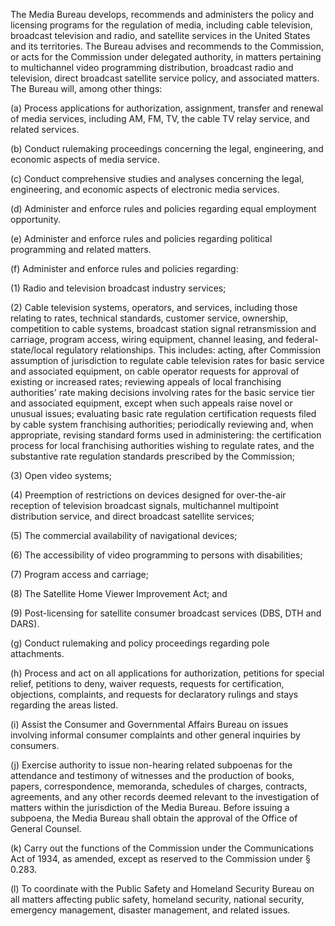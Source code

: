 The Media Bureau develops, recommends and administers the policy and licensing programs for the regulation of media, including cable television, broadcast television and radio, and satellite services in the United States and its territories. The Bureau advises and recommends to the Commission, or acts for the Commission under delegated authority, in matters pertaining to multichannel video programming distribution, broadcast radio and television, direct broadcast satellite service policy, and associated matters. The Bureau will, among other things:

(a) Process applications for authorization, assignment, transfer and renewal of media services, including AM, FM, TV, the cable TV relay service, and related services.

(b) Conduct rulemaking proceedings concerning the legal, engineering, and economic aspects of media service.

(c) Conduct comprehensive studies and analyses concerning the legal, engineering, and economic aspects of electronic media services.

(d) Administer and enforce rules and policies regarding equal employment opportunity.

(e) Administer and enforce rules and policies regarding political programming and related matters.

(f) Administer and enforce rules and policies regarding:

(1) Radio and television broadcast industry services;

(2) Cable television systems, operators, and services, including those relating to rates, technical standards, customer service, ownership, competition to cable systems, broadcast station signal retransmission and carriage, program access, wiring equipment, channel leasing, and federal-state/local regulatory relationships. This includes: acting, after Commission assumption of jurisdiction to regulate cable television rates for basic service and associated equipment, on cable operator requests for approval of existing or increased rates; reviewing appeals of local franchising authorities' rate making decisions involving rates for the basic service tier and associated equipment, except when such appeals raise novel or unusual issues; evaluating basic rate regulation certification requests filed by cable system franchising authorities; periodically reviewing and, when appropriate, revising standard forms used in administering: the certification process for local franchising authorities wishing to regulate rates, and the substantive rate regulation standards prescribed by the Commission;

(3) Open video systems;

(4) Preemption of restrictions on devices designed for over-the-air reception of television broadcast signals, multichannel multipoint distribution service, and direct broadcast satellite services;

(5) The commercial availability of navigational devices;

(6) The accessibility of video programming to persons with disabilities;

(7) Program access and carriage;

(8) The Satellite Home Viewer Improvement Act; and

(9) Post-licensing for satellite consumer broadcast services (DBS, DTH and DARS).
                

(g) Conduct rulemaking and policy proceedings regarding pole attachments.

(h) Process and act on all applications for authorization, petitions for special relief, petitions to deny, waiver requests, requests for certification, objections, complaints, and requests for declaratory rulings and stays regarding the areas listed.

(i) Assist the Consumer and Governmental Affairs Bureau on issues involving informal consumer complaints and other general inquiries by consumers.

(j) Exercise authority to issue non-hearing related subpoenas for the attendance and testimony of witnesses and the production of books, papers, correspondence, memoranda, schedules of charges, contracts, agreements, and any other records deemed relevant to the investigation of matters within the jurisdiction of the Media Bureau. Before issuing a subpoena, the Media Bureau shall obtain the approval of the Office of General Counsel.

(k) Carry out the functions of the Commission under the Communications Act of 1934, as amended, except as reserved to the Commission under § 0.283.

(l) To coordinate with the Public Safety and Homeland Security Bureau on all matters affecting public safety, homeland security, national security, emergency management, disaster management, and related issues.


